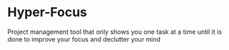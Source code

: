 # Hyper-Focus
Project management tool that only shows you one task at a time until it is done to improve your focus and declutter your mind
